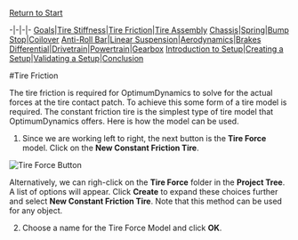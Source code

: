 [Return to Start](1_Tutorial_1.md)

-|-|-|-
[Goals](../1_Goals.md)|[Tire Stiffness](../3_Tire_Stiffness.md)|[Tire Friction](../4_Tire_Friction.md)|[Tire Assembly](../5_TireAssy.md)
[Chassis](../6_Chassis.md)|[Spring](../7_Spring.md)|[Bump Stop](../8_BumpStop.md)|[Coilover](../9_Coilover.md)
[Anti-Roll Bar](../10_ARB.md)|[Linear Suspension](../11_LinearSus.md)|[Aerodynamics](../12_Aero.md)|[Brakes](../13_Brakes.md)
[Differential](../14_Diff.md)|[Drivetrain](../15_DT.md)|[Powertrain](../16_Powertrain.md)|[Gearbox](../17_Gearbox.md)
[Introduction to Setup](../18_Setupintro.md)|[Creating a Setup](../19_Setup.md)|[Validating a Setup](../20_ValidateSetup.md)|[Conclusion](../21_Conclusion.md)

#Tire Friction

The tire friction is required for OptimumDynamics to solve for the actual forces at the tire contact patch.  To achieve this some form of a tire model is required.  The constant friction tire is the simplest type of tire model that OptimumDynamics offers.  Here is how the model can be used.

1) Since we are working left to right, the next button is the __Tire Force__ model. Click on the __New Constant Friction Tire__.

![Tire Force Button]()

Alternatively, we can righ-click on the __Tire Force__ folder in the __Project Tree__.  A list of options will appear.  Click __Create__ to expand these choices further and select __New Constant Friction Tire__.  Note that this method can be used for any object.

2) Choose a name for the Tire Force Model and click __OK__.

